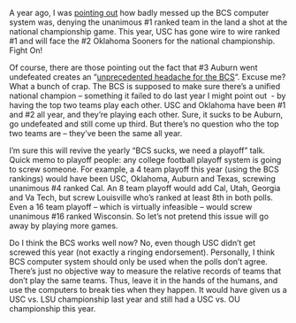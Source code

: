 A year ago, I was [pointing
out](http://devhawk.net/PermaLink.aspx?guid=e2d55e21-3063-40ba-a23d-b1ac4d569d8f)
how badly messed up the BCS computer system was, denying the unanimous
\#1 ranked team in the land a shot at the national championship game.
This year, USC has gone wire to wire ranked \#1 and will face the \#2
Oklahoma Sooners for the national championship. Fight On!

Of course, there are those pointing out the fact that \#3 Auburn went
undefeated creates an “[unprecedented headache for the
BCS](http://msn.foxsports.com/story/3218490)“. Excuse me? What a bunch
of crap. The BCS is supposed to make sure there’s a unified national
champion – something it failed to do last year I might point out  - by
having the top two teams play each other. USC and Oklahoma have been \#1
and \#2 all year, and they’re playing each other. Sure, it sucks to be
Auburn, go undefeated and still come up third. But there’s no question
who the top two teams are – they’ve been the same all year.

I’m sure this will revive the yearly “BCS sucks, we need a playoff”
talk. Quick memo to playoff people: any college football playoff system
is going to screw someone. For example, a 4 team playoff this year
(using the BCS rankings) would have been USC, Oklahoma, Auburn and
Texas, screwing unanimous \#4 ranked Cal. An 8 team playoff would add
Cal, Utah, Georgia and Va Tech, but screw Louisville who’s ranked at
least 8th in both polls. Even a 16 team playoff – which is virtually
infeasible – would screw unanimous \#16 ranked Wisconsin. So let’s not
pretend this issue will go away by playing more games.

Do I think the BCS works well now? No, even though USC didn’t get
screwed this year (not exactly a ringing endorsement). Personally, I
think BCS computer system should only be used when the polls don’t
agree. There’s just no objective way to measure the relative records of
teams that don’t play the same teams. Thus, leave it in the hands of the
humans, and use the computers to break ties when they happen. It would
have given us a USC vs. LSU championship last year and still had a USC
vs. OU championship this year.
